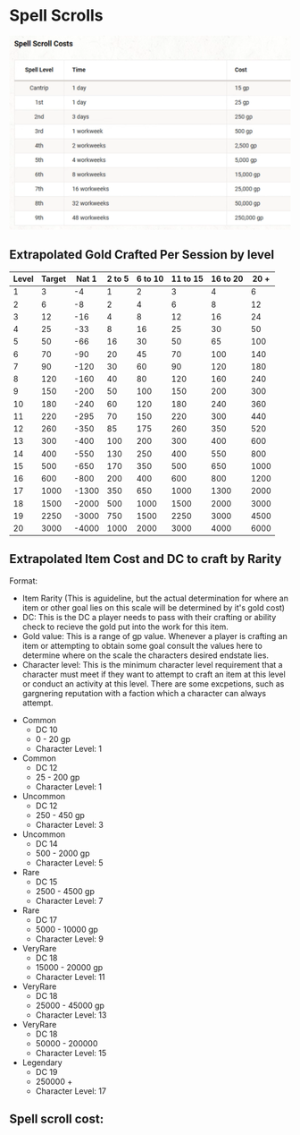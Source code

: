 # Spell Scrolls

![1701118567040](image/CraftingCosts/1701118567040.png)

## Extrapolated Gold Crafted Per Session by level

| Level | Target | Nat 1 | 2 to 5 | 6 to 10 | 11 to 15 | 16 to 20 | 20 + |
| ----- | ------ | ----- | ------ | ------- | -------- | -------- | ---- |
| 1     | 3      | -4    | 1      | 2       | 3        | 4        | 6    |
| 2     | 6      | -8    | 2      | 4       | 6        | 8        | 12   |
| 3     | 12     | -16   | 4      | 8       | 12       | 16       | 24   |
| 4     | 25     | -33   | 8      | 16      | 25       | 30       | 50   |
| 5     | 50     | -66   | 16     | 30      | 50       | 65       | 100  |
| 6     | 70     | -90   | 20     | 45      | 70       | 100      | 140  |
| 7     | 90     | -120  | 30     | 60      | 90       | 120      | 180  |
| 8     | 120    | -160  | 40     | 80      | 120      | 160      | 240  |
| 9     | 150    | -200  | 50     | 100     | 150      | 200      | 300  |
| 10    | 180    | -240  | 60     | 120     | 180      | 240      | 360  |
| 11    | 220    | -295  | 70     | 150     | 220      | 300      | 440  |
| 12    | 260    | -350  | 85     | 175     | 260      | 350      | 520  |
| 13    | 300    | -400  | 100    | 200     | 300      | 400      | 600  |
| 14    | 400    | -550  | 130    | 250     | 400      | 550      | 800  |
| 15    | 500    | -650  | 170    | 350     | 500      | 650      | 1000 |
| 16    | 600    | -800  | 200    | 400     | 600      | 800      | 1200 |
| 17    | 1000   | -1300 | 350    | 650     | 1000     | 1300     | 2000 |
| 18    | 1500   | -2000 | 500    | 1000    | 1500     | 2000     | 3000 |
| 19    | 2250   | -3000 | 750    | 1500    | 2250     | 3000     | 4500 |
| 20    | 3000   | -4000 | 1000   | 2000    | 3000     | 4000     | 6000 |

## Extrapolated Item Cost and DC to craft by Rarity

Format:

- Item Rarity (This is aguideline, but the actual determination for where an item or other goal lies on this scale will be determined by it's gold cost)
- DC: This is the DC a player needs to pass with their crafting or ability check to recieve the gold put into the work for this item.
- Gold value: This is a range of gp  value. Whenever a player is crafting an item or attempting to obtain some goal consult the values here to determine where on the scale the characters desired endstate lies.
- Character level: This is the minimum character level requirement that a character must meet if they want to attempt to craft an item at this level or conduct an activity at this level. There are some excpetions, such as gargnering reputation with a faction which a character can always attempt.

* Common
  * DC 10
  * 0 - 20 gp
  * Character Level: 1
* Common
  * DC 12
  * 25 - 200 gp
  * Character Level: 1
* Uncommon
  * DC 12
  * 250 - 450 gp
  * Character Level: 3
* Uncommon
  * DC 14
  * 500 - 2000 gp
  * Character Level: 5
* Rare
  * DC 15
  * 2500 - 4500 gp
  * Character Level: 7
* Rare
  * DC 17
  * 5000 - 10000 gp
  * Character Level: 9
* VeryRare
  * DC 18
  * 15000 - 20000 gp
  * Character Level: 11
* VeryRare
  * DC 18
  * 25000 - 45000 gp
  * Character Level: 13
* VeryRare
  * DC 18
  * 50000 - 200000
  * Character Level: 15
* Legendary
  * DC 19
  * 250000 +
  * Character Level: 17

## Spell scroll cost:
